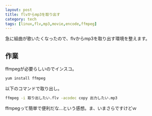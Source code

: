 ```yaml
---
layout: post
title: flvからmp3を取り出す
category: tech
tags: [linux,flv,mp3,movie,encode,ffmpeg]
---
```


急に組曲が歌いたくなったので、flvからmp3を取り出す環境を整えます。

## 作業

ffmpegが必要らしいのでインスコ。

```bash
yum install ffmpeg
```

以下のコマンドで取り出し。

```bash
ffmpeg -i 取り出したい.flv -acodec copy 出力したい.mp3
```

ffmpegって簡単で便利だな…という感想。ま、いまさらですけどｗ
